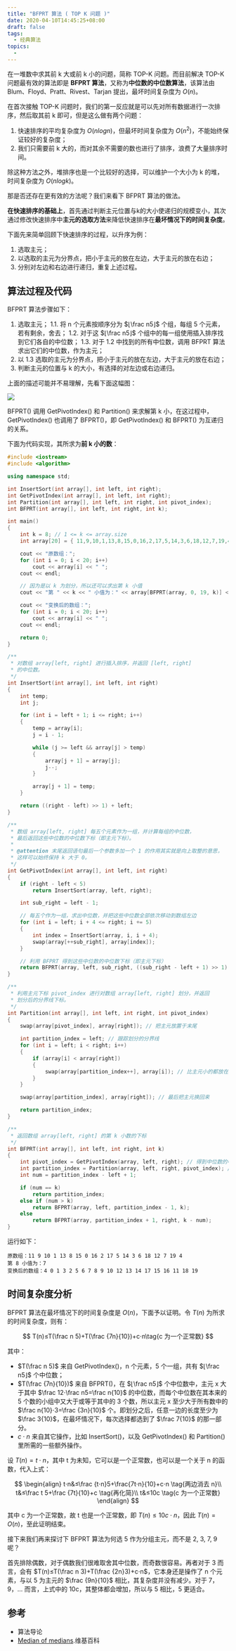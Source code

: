 ```yaml
---
title: "BFPRT 算法 ( TOP K 问题 )"
date: 2020-04-10T14:45:25+08:00
draft: false
tags:
  - 经典算法
topics:
  - 
---
```


在一堆数中求其前 k 大或前 k 小的问题，简称 TOP-K 问题。而目前解决 TOP-K 问题最有效的算法即是 **BFPRT 算法**，又称为**中位数的中位数算法**，该算法由 Blum、Floyd、Pratt、Rivest、Tarjan 提出，最坏时间复杂度为 $O(n)$。

在首次接触 TOP-K 问题时，我们的第一反应就是可以先对所有数据进行一次排序，然后取其前 k 即可，但是这么做有两个问题：

1. 快速排序的平均复杂度为 $O(nlogn)$，但最坏时间复杂度为 $O(n^2)$，不能始终保证较好的复杂度；
2. 我们只需要前 k 大的，而对其余不需要的数也进行了排序，浪费了大量排序时间。

除这种方法之外，堆排序也是一个比较好的选择，可以维护一个大小为 k 的堆，时间复杂度为 $O(nlogk)$。

那是否还存在更有效的方法呢？我们来看下 BFPRT 算法的做法。

**在快速排序的基础上**，首先通过判断主元位置与k的大小使递归的规模变小，其次通过修改快速排序中**主元的选取方法**来降低快速排序在**最坏情况下的时间复杂度**。

下面先来简单回顾下快速排序的过程，以升序为例：

1. 选取主元；
2. 以选取的主元为分界点，把小于主元的放在左边，大于主元的放在右边；
3. 分别对左边和右边进行递归，重复上述过程。

## 算法过程及代码

BFPRT 算法步骤如下：

1. 选取主元；
   1.1. 将 n 个元素按顺序分为 $⌊\frac n5⌋$ 个组，每组 5 个元素，若有剩余，舍去；
     1.2. 对于这 $⌊\frac n5⌋$ 个组中的每一组使用插入排序找到它们各自的中位数；
     1.3. 对于 1.2 中找到的所有中位数，调用 BFPRT 算法求出它们的中位数，作为主元；
2. 以 1.3 选取的主元为分界点，把小于主元的放在左边，大于主元的放在右边；
3. 判断主元的位置与 k 的大小，有选择的对左边或右边递归。

上面的描述可能并不易理解，先看下面这幅图：

![](https://resource.ethsonliu.com/image/20180325_01.png)

BFPRT() 调用 GetPivotIndex() 和 Partition() 来求解第 k 小，在这过程中，GetPivotIndex() 也调用了 BFPRT()，即 GetPivotIndex() 和 BFPRT() 为互递归的关系。

下面为代码实现，其所求为**前 k 小的数**：

```c++
#include <iostream>
#include <algorithm>

using namespace std;

int InsertSort(int array[], int left, int right);
int GetPivotIndex(int array[], int left, int right);
int Partition(int array[], int left, int right, int pivot_index);
int BFPRT(int array[], int left, int right, int k);

int main()
{
	int k = 8; // 1 <= k <= array.size
	int array[20] = { 11,9,10,1,13,8,15,0,16,2,17,5,14,3,6,18,12,7,19,4 };

	cout << "原数组：";
	for (int i = 0; i < 20; i++)
		cout << array[i] << " ";
	cout << endl;

	// 因为是以 k 为划分，所以还可以求出第 k 小值
	cout << "第 " << k << " 小值为：" << array[BFPRT(array, 0, 19, k)] << endl;

	cout << "变换后的数组：";
	for (int i = 0; i < 20; i++)
		cout << array[i] << " ";
	cout << endl;

	return 0;
}

/**
 * 对数组 array[left, right] 进行插入排序，并返回 [left, right]
 * 的中位数。
 */
int InsertSort(int array[], int left, int right)
{
	int temp;
	int j;

	for (int i = left + 1; i <= right; i++)
	{
		temp = array[i];
		j = i - 1;

		while (j >= left && array[j] > temp)
        {
            array[j + 1] = array[j];
            j--;
        }

		array[j + 1] = temp;
	}

	return ((right - left) >> 1) + left;
}

/**
 * 数组 array[left, right] 每五个元素作为一组，并计算每组的中位数，
 * 最后返回这些中位数的中位数下标（即主元下标）。
 *
 * @attention 末尾返回语句最后一个参数多加一个 1 的作用其实就是向上取整的意思，
 * 这样可以始终保持 k 大于 0。
 */
int GetPivotIndex(int array[], int left, int right)
{
	if (right - left < 5)
		return InsertSort(array, left, right);

	int sub_right = left - 1;

	// 每五个作为一组，求出中位数，并把这些中位数全部依次移动到数组左边
	for (int i = left; i + 4 <= right; i += 5)
	{
		int index = InsertSort(array, i, i + 4);
		swap(array[++sub_right], array[index]);
	}

	// 利用 BFPRT 得到这些中位数的中位数下标（即主元下标）
	return BFPRT(array, left, sub_right, ((sub_right - left + 1) >> 1) + 1);
}

/**
 * 利用主元下标 pivot_index 进行对数组 array[left, right] 划分，并返回
 * 划分后的分界线下标。
 */
int Partition(int array[], int left, int right, int pivot_index)
{
	swap(array[pivot_index], array[right]); // 把主元放置于末尾

	int partition_index = left; // 跟踪划分的分界线
	for (int i = left; i < right; i++)
	{
		if (array[i] < array[right])
		{
			swap(array[partition_index++], array[i]); // 比主元小的都放在左侧
		}
	}

	swap(array[partition_index], array[right]); // 最后把主元换回来

	return partition_index;
}

/**
 * 返回数组 array[left, right] 的第 k 小数的下标
 */
int BFPRT(int array[], int left, int right, int k)
{
	int pivot_index = GetPivotIndex(array, left, right); // 得到中位数的中位数下标（即主元下标）
	int partition_index = Partition(array, left, right, pivot_index); // 进行划分，返回划分边界
	int num = partition_index - left + 1;

	if (num == k)
		return partition_index;
	else if (num > k)
		return BFPRT(array, left, partition_index - 1, k);
	else
		return BFPRT(array, partition_index + 1, right, k - num);
}
```

运行如下：

```plaintext
原数组：11 9 10 1 13 8 15 0 16 2 17 5 14 3 6 18 12 7 19 4
第 8 小值为：7
变换后的数组：4 0 1 3 2 5 6 7 8 9 10 12 13 14 17 15 16 11 18 19
```

## 时间复杂度分析

BFPRT 算法在最坏情况下的时间复杂度是 $O(n)$，下面予以证明。令 $T(n)$ 为所求的时间复杂度，则有：

$$
T(n)≤T(\frac n 5)+T(\frac {7n}{10})+c⋅n\tag{c 为一个正常数}
$$

其中：

- $T(\frac n 5)$ 来自 GetPivotIndex()，n 个元素，5 个一组，共有 $⌊\frac n5⌋$ 个中位数；
- $T(\frac {7n}{10})$ 来自 BFPRT()，在 $⌊\frac n5⌋$ 个中位数中，主元 x 大于其中 $\frac 12⋅\frac n5=\frac n{10}$ 的中位数，而每个中位数在其本来的 5 个数的小组中又大于或等于其中的 3 个数，所以主元 x 至少大于所有数中的 $\frac n{10}⋅3=\frac {3n}{10}$ 个。即划分之后，任意一边的长度至少为 $\frac 3{10}$，在最坏情况下，每次选择都选到了 $\frac 7{10}$ 的那一部分。
- $c⋅n$ 来自其它操作，比如 InsertSort()，以及 GetPivotIndex() 和 Partition() 里所需的一些额外操作。

设 $T(n)=t⋅n$，其中 t 为未知，它可以是一个正常数，也可以是一个关于 n 的函数，代入上式：

$$
\begin{align}
t⋅n&≤\frac {t⋅n}5+\frac{7t⋅n}{10}+c⋅n \tag{两边消去 n}\\
t&≤\frac t 5+\frac {7t}{10}+c \tag{再化简}\\
t&≤10c \tag{c 为一个正常数}
\end{align}
$$

其中 c 为一个正常数，故 t 也是一个正常数，即 $T(n)≤10c⋅n$，因此 $T(n)=O(n)$，至此证明结束。

接下来我们再来探讨下 BFPRT 算法为何选 5 作为分组主元，而不是 2, 3, 7, 9 呢？

首先排除偶数，对于偶数我们很难取舍其中位数，而奇数很容易。再者对于 3 而言，会有 $T(n)≤T(\frac n 3)+T(\frac {2n}3)+c⋅n$，它本身还是操作了 n 个元素，与以 5 为主元的 $\frac {9n}{10}$ 相比，其复杂度并没有减少。对于 7，9，... 而言，上式中的 10c，其整体都会增加，所以与 5 相比，5 更适合。

## 参考

- 算法导论
- [Median of medians](https://en.wikipedia.org/wiki/Median_of_medians).维基百科